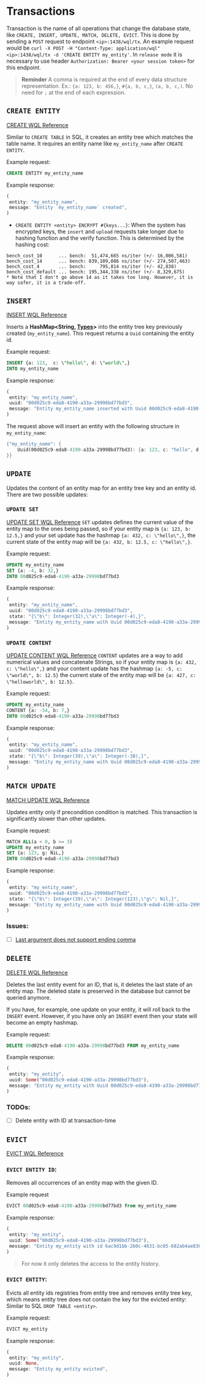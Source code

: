# Transactions

Transaction is the name of all operations that change the database state, like `CREATE, INSERT, UPDATE, MATCH, DELETE, EVICT`. This is done by sending a `POST` request to endpoint `<ip>:1438/wql/tx`. An example request would be `curl -X POST -H "Content-Type: application/wql" <ip>:1438/wql/tx -d 'CREATE ENTITY my_entity'`. In `release mode` it is necessary to use header `Authorization: Bearer <your session token>` for this endpoint.

> **Reminder**
> A comma is required at the end of every data structure representation.
> Ex.: `{a: 123, b: 456,}`, `#{a, b, c,}`, `(a, b, c,)`. 
> No need for `;` at the end of each expression.

## `CREATE ENTITY`
[CREATE WQL Reference](./sec-4-wql.md#create)

Similar to `CREATE TABLE` in SQL, it creates an entity tree which matches the table name. It requires an entity name like `my_entity_name` after `CREATE ENTITY`. 

Example request: 
```sql
CREATE ENTITY my_entity_name
``` 

Example response:
```rust
(
 entity: "my_entity_name",
 message: "Entity `my_entity_name` created",
)
```

* `CREATE ENTITY <entity> ENCRYPT #{keys...}`: When the system has encrypted keys, the `insert` and `upload` requests take longer due to hashing function and the verify function. This is determined by the hashing cost:
```
bench_cost_10      ... bench:  51,474,665 ns/iter (+/- 16,006,581)
bench_cost_14      ... bench: 839,109,086 ns/iter (+/- 274,507,463)
bench_cost_4       ... bench:     795,814 ns/iter (+/- 42,838)
bench_cost_default ... bench: 195,344,338 ns/iter (+/- 8,329,675)
* Note that I don't go above 14 as it takes too long. However, it is way safer, it is a trade-off. 
```

## `INSERT`
[INSERT WQL Reference](./sec-4-wql.md#insert)

Inserts a **HashMap<String, [Types](./sec-4-wql.md#entity-map-value-types)>**  into the entity tree key previously created (`my_entity_name`). This request returns a `Uuid` containing the entity id. 

Example request: 
```sql
INSERT {a: 123,  c: \"hello\", d: \"world\",} 
INTO my_entity_name
``` 

Example response:
```rust
(
 entity: "my_entity_name",
 uuid: "00d025c9-eda8-4190-a33a-29998bd77bd3",
 message: "Entity my_entity_name inserted with Uuid 00d025c9-eda8-4190-a33a-29998bd77bd3",
)
```

The request above will insert an entity with the following structure in `my_entity_name`:

```rust
{"my_entity_name": {
    Uuid(00d025c9-eda8-4190-a33a-29998bd77bd3): {a: 123, c: "hello", d: "world",},
}}
```

## `UPDATE`
Updates the content of an entity map for an entity tree key and an entity id. There are two possible updates:

### `UPDATE SET`
[UPDATE SET WQL Reference](./sec-4-wql.md#update-set)
`SET` updates defines the current value of the entity map to the ones being passed, so if your entity map is `{a: 123, b: 12.5,}` and your set update has the hashmap `{a: 432, c: \"hello\",}`, the current state of the entity map will be `{a: 432, b: 12.5, c: \"hello\",}`. 

Example request:  
```sql
UPDATE my_entity_name 
SET {a: -4, b: 32,} 
INTO 00d025c9-eda8-4190-a33a-29998bd77bd3
```

Example response:
```rust
(
 entity: "my_entity_name",
 uuid: "00d025c9-eda8-4190-a33a-29998bd77bd3",
 state: "{\"b\": Integer(32),\"a\": Integer(-4),}",
 message: "Entity my_entity_name with Uuid 00d025c9-eda8-4190-a33a-29998bd77bd3 updated",
)
```

### `UPDATE CONTENT`
[UPDATE CONTENT WQL Reference](./sec-4-wql.md#update-content)
`CONTENT` updates are a way to add numerical values and concatenate Strings, so if your entity map is `{a: 432, c: \"hello\",}` and your content update has the hashmap `{a: -5, c: \"world\", b: 12.5}` the current state of the entity map will be `{a: 427, c: \"helloworld\", b: 12.5}`. 

Example request:
```sql
UPDATE my_entity_name 
CONTENT {a: -34, b: 7,} 
INTO 00d025c9-eda8-4190-a33a-29998bd77bd3
```

Example response:
```rust
(
 entity: "my_entity_name",
 uuid: "00d025c9-eda8-4190-a33a-29998bd77bd3",
 state: "{\"b\": Integer(39),\"a\": Integer(-38),}",
 message: "Entity my_entity_name with Uuid 00d025c9-eda8-4190-a33a-29998bd77bd3 updated",
)
```

## `MATCH UPDATE`
[MATCH UPDATE WQL Reference](./sec-4-wql.md#match-update)

Updates entity only if precondition condition is matched. This transaction is significantly slower than other updates.

Example request:
```sql
MATCH ALL(a < 0, b >= 3) 
UPDATE my_entity_name 
SET {a: 123, g: NiL,} 
INTO 00d025c9-eda8-4190-a33a-29998bd77bd3
```

Example response:
```rust
(
 entity: "my_entity_name",
 uuid: "00d025c9-eda8-4190-a33a-29998bd77bd3",
 state: "{\"b\": Integer(39),\"a\": Integer(123),\"g\": Nil,}",
 message: "Entity my_entity_name with Uuid 00d025c9-eda8-4190-a33a-29998bd77bd3 updated",
)
```

### Issues:
- [ ] [Last argument does not support ending comma](https://github.com/naomijub/wooridb/issues/74)

## `DELETE`
[DELETE WQL Reference](./sec-4-wql.md#delete)

Deletes the last entity event for an ID, that is, it deletes the last state of an entity map. The deleted state is preserved in the database but cannot be queried anymore.

If you have, for example, one update on your entity, it will roll back to the `INSERT` event. 
However, if you have only an `INSERT` event then your state will become an empty hashmap. 

Example request: 
```sql
DELETE 00d025c9-eda8-4190-a33a-29998bd77bd3 FROM my_entity_name
```
  
Example response:
```rust
(
 entity: "my_entity",
 uuid: Some("00d025c9-eda8-4190-a33a-29998bd77bd3"),
 message: "Entity my_entity with Uuid 00d025c9-eda8-4190-a33a-29998bd77bd3 deleted",
)
```

### TODOs:
- [ ] Delete entity with ID at transaction-time

## `EVICT`
[EVICT WQL Reference](./sec-4-wql.md#evict)

### `EVICT ENTITY ID`:
Removes all occurrences of an entity map with the given ID. 

Example request 
```sql
EVICT 00d025c9-eda8-4190-a33a-29998bd77bd3 from my_entity_name
``` 

Example response:
```rust
(
 entity: "my_entity",
 uuid: Some("00d025c9-eda8-4190-a33a-29998bd77bd3"),
 message: "Entity my_entity with id 6ac9d1bb-2b0c-4631-bc05-682ab4ae8306 evicted",
)
```

> For now it only deletes the access to the entity history.

### `EVICT ENTITY`:
Evicts all entity ids registries from entity tree and removes entity tree key, which means entity tree does not contain the key for the evicted entity: Similar to SQL `DROP TABLE <entity>`. 

Example request: 
```sql
EVICT my_entity
```

Example response:
```rust
(
 entity: "my_entity",
 uuid: None,
 message: "Entity my_entity evicted",
)
```